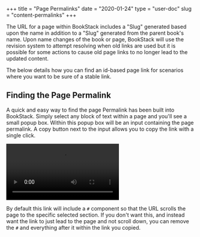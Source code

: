 +++
title = "Page Permalinks"
date = "2020-01-24"
type = "user-doc"
slug = "content-permalinks"
+++

The URL for a page within BookStack includes a "Slug" generated based upon the name in addition to a "Slug" generated from the parent book's name. Upon name changes of the book or page, BookStack will use the revision system to attempt resolving when old links are used but it is possible for some actions to cause old page links to no longer lead to the updated content.

The below details how you can find an id-based page link for scenarios where you want to be sure of a stable link.

## Finding the Page Permalink

A quick and easy way to find the page Permalink has been built into BookStack.
Simply select any block of text within a page and you'll see a small popup box. Within this popup box will be an input containing the page permalink. A copy button next to the input allows you to copy the link with a single click.

<video controls>
    <source src="/images/2021/01/bookstack-permalink.webm" type="video/webm">
    <source src="/images/2021/01/bookstack-permalink.mp4" type="video/mp4">
</video>

By default this link will include a `#` component so that the URL scrolls the page to the specific selected section. If you don't want this, and instead want the link to just lead to the page and not scroll down, you can remove the `#` and everything after it within the link you copied.
